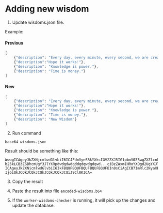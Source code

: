 # Adding new wisdom

1. Update wisdoms.json file.

Example:

#### Previous

```typescript
[
    {"description": "Every day, every minute, every second, we are creating evidence for our self that we are qualified for the life we want!"},
    {"description":"Hope it works!"},
    {"description": "Knowledge is power."},
    {"description": "Time is money."}
]
```

#### New


```typescript
[
    {"description": "Every day, every minute, every second, we are creating evidence for our self that we are qualified for the life we want!"},
    {"description":"Hope it works!"},
    {"description": "Knowledge is power."},
    {"description": "Time is money."},
    {"description": "New Wisdom"}
]
```

2. Run command

```shell
base64 wisdoms.json
```

Result should be something like this:

```
WwogICAgeyJkZXNjcmlwdGlvbiI6ICJFdmVyeSBkYXksIGV2ZXJ5IG1pbnV0ZSwgZXZlcnkgc2Vj
b25kLCB3ZSBhcmUgY3JlYXRpdwdqdwdqddqdqwdqdqwd...ciBzZWxmIHRoYXQgd2UgYXJlIHF1
ICAgeyJkZXNjcmlwdGlvbiI6IkFBQUFBQUFBQUFBQUFBQUFBIn0sCiAgICB7ImRlc2NyaXB0aW9u
IjoiQkJCQkJCQkJCQkJCQkJCQkJCQiJ9Cl0KICA=
```

3. Copy the result


4. Paste the result into file `encoded-wisdoms.b64`

5. If the `worker-wisdoms-checker` is running, it will pick up the changes and update the database.